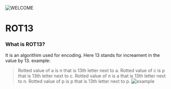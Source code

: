 ![WELCOME](http://blog.jamesgalaxy.com/wp-content/uploads/2018/05/ROT13-Cover-1140x641.jpg)
# ROT13
### What is ROT13?
 It is an algorithim used for encoding.
 Here 13 stands for increament in the value by 13.
 example:
 > Rotted value of a is n that is 13th letter next to a.
 > Rotted value of c is p that is 13th letter next to c.
 > Rotted value of n is a that is 13th letter next to n.
 > Rotted value of p is p that is 13th letter next to p.
![example](http://www.programming-algorithms.net/image/id/41806)
